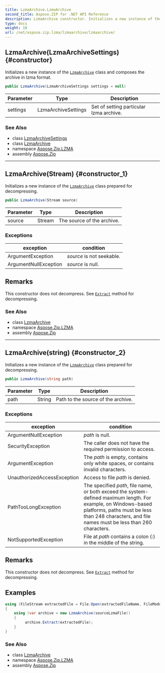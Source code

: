 ```yaml
---
title: LzmaArchive.LzmaArchive
second_title: Aspose.ZIP for .NET API Reference
description: LzmaArchive constructor. Initializes a new instance of the LzmaArchive class and composes the archive in lzma format
type: docs
weight: 10
url: /net/aspose.zip.lzma/lzmaarchive/lzmaarchive/
---
```

## LzmaArchive(LzmaArchiveSettings) {#constructor}

Initializes a new instance of the [`LzmaArchive`](../) class and composes the archive in lzma format.

```csharp
public LzmaArchive(LzmaArchiveSettings settings = null)
```

| Parameter | Type | Description |
| --- | --- | --- |
| settings | LzmaArchiveSettings | Set of setting particular lzma archive. |

### See Also

* class [LzmaArchiveSettings](../../lzmaarchivesettings/)
* class [LzmaArchive](../)
* namespace [Aspose.Zip.LZMA](../../lzmaarchive/)
* assembly [Aspose.Zip](../../../)

---

## LzmaArchive(Stream) {#constructor_1}

Initializes a new instance of the [`LzmaArchive`](../) class prepared for decompressing.

```csharp
public LzmaArchive(Stream source)
```

| Parameter | Type | Description |
| --- | --- | --- |
| source | Stream | The source of the archive. |

### Exceptions

| exception | condition |
| --- | --- |
| ArgumentException | *source* is not seekable. |
| ArgumentNullException | *source* is null. |

## Remarks

This constructor does not decompress. See [`Extract`](../extract/) method for decompressing.

### See Also

* class [LzmaArchive](../)
* namespace [Aspose.Zip.LZMA](../../lzmaarchive/)
* assembly [Aspose.Zip](../../../)

---

## LzmaArchive(string) {#constructor_2}

Initializes a new instance of the [`LzmaArchive`](../) class prepared for decompressing.

```csharp
public LzmaArchive(string path)
```

| Parameter | Type | Description |
| --- | --- | --- |
| path | String | Path to the source of the archive. |

### Exceptions

| exception | condition |
| --- | --- |
| ArgumentNullException | *path* is null. |
| SecurityException | The caller does not have the required permission to access. |
| ArgumentException | The *path* is empty, contains only white spaces, or contains invalid characters. |
| UnauthorizedAccessException | Access to file *path* is denied. |
| PathTooLongException | The specified *path*, file name, or both exceed the system-defined maximum length. For example, on Windows-based platforms, paths must be less than 248 characters, and file names must be less than 260 characters. |
| NotSupportedException | File at *path* contains a colon (:) in the middle of the string. |

## Remarks

This constructor does not decompress. See [`Extract`](../extract/) method for decompressing.

## Examples

```csharp
using (FileStream extractedFile = File.Open(extractedFileName, FileMode.Create))
{
    using (var archive = new LzmaArchive(sourceLzmaFile))
    {
         archive.Extract(extractedFile);
    }
}
```

### See Also

* class [LzmaArchive](../)
* namespace [Aspose.Zip.LZMA](../../lzmaarchive/)
* assembly [Aspose.Zip](../../../)


